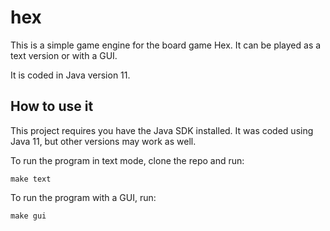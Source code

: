 # hex

This is a simple game engine for the board game Hex. It can be played as a
text version or with a GUI.

It is coded in Java version 11.

## How to use it

This project requires you have the Java SDK installed. It was coded using Java 11,
but other versions may work as well.

To run the program in text mode, clone the repo and run:

`make text`

To run the program with a GUI, run:

`make gui`
